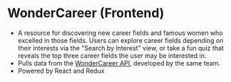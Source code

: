# WonderCareer (Frontend)
+ A resource for discovering new career fields and famous women who excelled in those fields. Users can explore career fields depending on their interests via the "Search by Interest" view, or take a fun quiz that reveals the top three career fields the user may be interested in.
+ Pulls data from the [WonderCareer API](https://github.com/marya314/wondercareer "WonderCareer API"), developed by the same team.
+ Powered by React and Redux